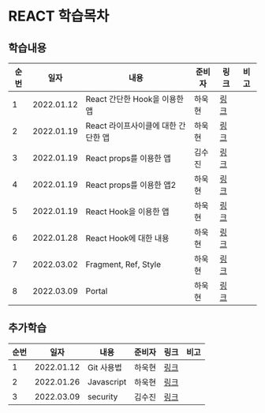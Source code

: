 # REACT 학습목차

## 학습내용

| 순번 | 일자       | 내용                                | 준비자 | 링크                         | 비고 |
| ---- | ---------- | ----------------------------------- | ------ | ---------------------------- | ---- |
| 1    | 2022.01.12 | React 간단한 Hook을 이용한 앱       | 하욱현 | [링크](./hook-example/)      |      |
| 2    | 2022.01.19 | React 라이프사이클에 대한 간단한 앱 | 하욱현 | [링크](./life-cycle-example) |      |
| 3    | 2022.01.19 | React props를 이용한 앱             | 김수진 | [링크](./props-example)      |      |
| 4    | 2022.01.19 | React props를 이용한 앱2            | 하욱현 | [링크](./props-example2)     |      |
| 5    | 2022.01.19 | React Hook을 이용한 앱              | 하욱현 | [링크](./hook-example2)      |      |
| 6    | 2022.01.28 | React Hook에 대한 내용              | 하욱현 | [링크](./document/Hook.md)   |      |
| 7    | 2022.03.02 | Fragment, Ref, Style                | 하욱현 | [링크](./frag_portal_ref)    |      |
| 8    | 2022.03.09 | Portal                              | 하욱현 | [링크](./portal)             |      |

## 추가학습

| 순번 | 일자       | 내용       | 준비자 | 링크                          | 비고 |
| ---- | ---------- | ---------- | ------ | ----------------------------- | ---- |
| 1    | 2022.01.12 | Git 사용법 | 하욱현 | [링크](./추가학습/Git.md)     |      |
| 2    | 2022.01.26 | Javascript | 하욱현 | [링크](./추가학습/javascript) |      |
| 3    | 2022.03.09 | security   | 김수진 | [링크](./추가학습/security)   |      |
